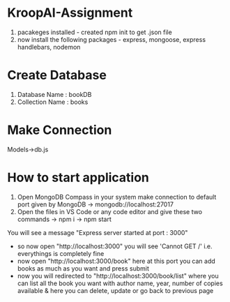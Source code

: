 # KroopAI-Assignment
1. pacakeges installed - created npm init to get .json file
2. now install the following packages - express, mongoose, express handlebars, nodemon

# Create Database

1. Database Name : bookDB
2. Collection Name : books

# Make Connection

  Models->db.js
       

# How to start application

1. Open MongoDB Compass in your system make connection to default port given by MongoDB -> mongodb://localhost:27017
2. Open the files in VS Code or any code editor and give these two commands 
-> npm i
-> npm start

You will see a message "Express server started at port : 3000" 
* so now open "http://localhost:3000" you will see 'Cannot GET /' i.e. everythings is completely fine <br>
* now open "http://localhost:3000/book" here at this port you can add books as much as you want and press submit   <br>
* now you will redirected to "http://localhost:3000/book/list" where you can list all the book you want with author name, year, number of copies available & here you can  delete, update or go back to previous page




